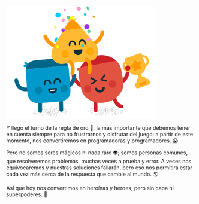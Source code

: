 <img src="https://raw.githubusercontent.com/MumukiProject/mumuki-guia-gobstones-primeros-programas-kids/master/images/regla_oro.svg">

Y llegó el turno de la regla de oro :trident:, la más importante que debemos tener en cuenta siempre para no frustrarnos y disfrutar del juego: a partir de este momento, nos convertiremos en programadoras y programadores. :scream:

Pero no somos seres mágicos ni nada raro :alien:; somos personas comunes, que resolveremos problemas, muchas veces a prueba y error. A veces nos equivocaremos y nuestras soluciones fallarán, pero eso nos permitirá estar cada vez más cerca de la respuesta que cambie al mundo. :earth_americas:

Así que hoy nos convertimos en heroínas y héroes, pero sin capa ni superpoderes. :muscle:
